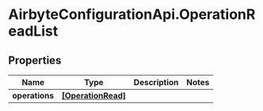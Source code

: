 # AirbyteConfigurationApi.OperationReadList

## Properties

Name | Type | Description | Notes
------------ | ------------- | ------------- | -------------
**operations** | [**[OperationRead]**](OperationRead.md) |  | 


